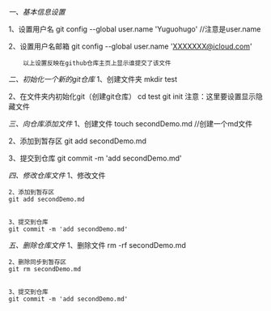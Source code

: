 *一、基本信息设置*

1、设置用户名
  git config --global user.name 'Yuguohugo'     //注意是user.name
  
2、设置用户名邮箱
  git config --global user.name 'XXXXXXX@icloud.com'
        
        以上设置反映在github仓库主页上显示谁提交了该文件

*二、初始化一个新的git仓库*
 1、创建文件夹
    mkdir test
 
 
 2、在文件夹内初始化git（创建git仓库）
    cd test
    git init
    注意：这里要设置显示隐藏文件
    
*三、向仓库添加文件*
   1、创建文件
   touch secondDemo.md    //创建一个md文件
   
   
   2、添加到暂存区
   git add secondDemo.md 
   
   
   3、提交到仓库
   git commit -m 'add secondDemo.md'
   
   
*四、修改仓库文件*
    1、修改文件
    
    
    2、添加到暂存区
    git add secondDemo.md
    
    
    3、提交到仓库
    git commit -m 'add secondDemo.md'

*五、删除仓库文件*
    1、删除文件
    rm -rf secondDemo.md
    
    
    2、删除同步到暂存区
    git rm secondDemo.md
    
    
    3、提交到仓库
    git commit -m 'add secondDemo.md'

    






    
